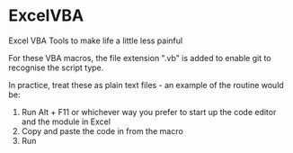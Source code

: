 # ExcelVBA
Excel VBA Tools to make life a little less painful

For these VBA macros, the file extension ".vb" is added to enable git to recognise the script type. 

In practice, treat these as plain text files - an example of the routine would be: 
1. Run Alt + F11 or whichever way you prefer to start up the code editor and the module in Excel
2. Copy and paste the code in from the macro
3. Run
